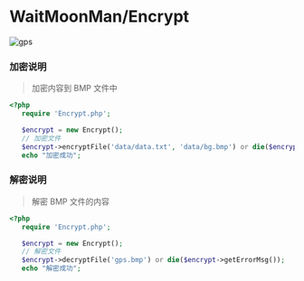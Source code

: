  WaitMoonMan/Encrypt
===================================  
 ![gps](https://avatars0.githubusercontent.com/u/28035971?v=3&s=460 "gps")  

### 加密说明
> 加密内容到 BMP 文件中
>
```php
<?php
   require 'Encrypt.php';

   $encrypt = new Encrypt();
   // 加密文件
   $encrypt->encryptFile('data/data.txt', 'data/bg.bmp') or die($encrypt->getErrorMsg());
   echo "加密成功";
```
### 解密说明
> 解密 BMP 文件的内容
```php
<?php
   require 'Encrypt.php';

   $encrypt = new Encrypt();
   // 解密文件
   $encrypt->decryptFile('gps.bmp') or die($encrypt->getErrorMsg());
   echo "解密成功";
```